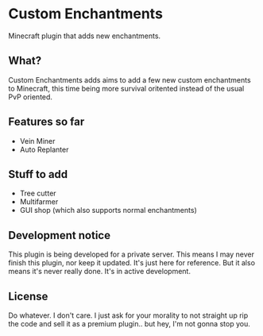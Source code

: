 # Custom Enchantments
Minecraft plugin that adds new enchantments.

## What?
Custom Enchantments adds aims to add a few new custom enchantments to Minecraft, this time being more survival oritented instead of the usual PvP oriented.

## Features so far
- Vein Miner
- Auto Replanter

## Stuff to add
- Tree cutter
- Multifarmer
- GUI shop (which also supports normal enchantments)

## Development notice
This plugin is being developed for a private server. This means I may never finish this plugin, nor keep it updated. It's just here for reference. But it also means it's never really done. It's in active development.

## License
Do whatever. I don't care. I just ask for your morality to not straight up rip the code and sell it as a premium plugin.. but hey, I'm not gonna stop you.

